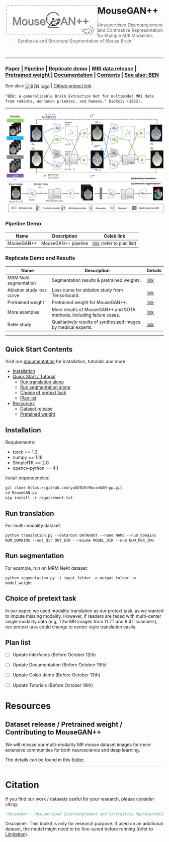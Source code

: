 <div>
<img src="fig/logo.png" align="left" style="margin: 10 10 10 10;" height="100px">
	<h1> MouseGAN++ </h1>
<blockquote> Unsupervised Disentanglement and Contrastive Representation for Multiple MRI Modalities Synthesis and Structural Segmentation of Mouse Brain
</blockquote>
</div>
<br />

<hr />


### [Paper](#citation) | [Pipeline](#pipeline-demo)  | [Replicate demo](#replicate-demo-and-results) | [MRI data release](/demo) | [Pretrained weight](/demo) | [Documentation](todo)  | [Contents](#Quick-Start-Contents) | [See also: BEN](https://github.com/yu02019/BEN)

See also:
<img src="https://github.com/yu02019/BEN/blob/main/fig/logo.png" width = "100" height = "72" alt="BEN logo" align=center /> | [Github project link](https://github.com/yu02019/BEN)

```
"BEN: a generalizable Brain Extraction Net for multimodal MRI data from rodents, nonhuman primates, and humans." bioRxiv (2022).

```

---

![](fig/MouseGAN-pp-workflow.png)



[//]: # (## Overview)

[//]: # (🚀 Quick start to use BEN or replicate our experiments in 5 minutes!)

### Pipeline Demo

[//]: # (todo ! on Colab?)

| Name       | Description         | Colab link                              |
|------------|---------------------|-----------------------------------------|
| MouseGAN++ | MouseGAN++ pipeline | [link](#plan-list) (refer to plan list) |


### Replicate Demo and Results
 

| Name                      | Description                                                           | Details        |
|---------------------------|-----------------------------------------------------------------------|----------------|
| MRM NeAt segmentation     | Segmentation results & pretrained weights.                            | [link](./demo) |
| Ablation study loss curve | Loss curve for ablation study from Tensorboard.                       | [link](./demo) |
| Pretrained weight         | Pretrained weight for MouseGAN++.                                     | [link](./demo) |
| More examples             | More results of MouseGAN++ and SOTA methods, including failure cases. | [link](./demo) |
| Rater study               | Qualitatively results of synthesized images by medical experts.       | [link](./demo) |

 


---
## Quick Start Contents

Visit our [documentation](todo) for installation, tutorials and more.

* [Installation](#installation)
* [Quick Start / Tutorial](#quick-start)
    + [Run translation alone](#run-translation)
    + [Run segmentation alone](#run-segmentation)  
    + [Choice of pretext task](#choice-of-pretext-task)
    + [Plan list](#plan-list)
* [Resources](#resources)
  * [Dataset release](/dataset_release)
  * [Pretained weight](/dataset_release)



## Installation

[//]: # (An Nvidia GPU is needed for faster inference &#40;less than 1 sec/scan on 1080ti gpu&#41;.)

Requirements:

* torch == 1.3
* numpy == 1.16
* SimpleITK == 2.0
* opencv-python == 4.1

[//]: # (* scikit-image == 0.16.2)


Install dependencies:

```shell
git clone https://github.com/yu02019/MouseGAN-pp.git
cd MouseGAN-pp
pip install -r requirement.txt
```



## Run translation
For multi-modality dataset:

```shell
python translation.py --dataroot DATAROOT --name NAME --num_domains NUM_DOMAINS --out_dir OUT_DIR --resume MODEL_DIR --num NUM_PER_IMG
```


## Run segmentation
For example, run on MRM NeAt dataset:

[//]: # (todo)
```shell
python segmentation.py -i input_folder -o output_folder -w model_weight 
```

## Choice of pretext task

In our paper, we used modality translation as our pretext task, as we wanted to impute missing modality. However, if readers are faced with multi-center single modality data (e.g, T2w MR images from 11.7T and 9.4T scanners), our pretext task could change to center-style translation easily.

## Plan list


- [ ] Update interfaces (Before October 12th)
- [ ] Update Documentation (Before October 18th)
- [ ] Update Colab demo (Before October 13th)
- [ ] Update Tutorials (Before October 16th)



# Resources


## Dataset release / Pretrained weight / Contributing to MouseGAN++

We will release our multi-modality MR mouse dataset images for more extensive communities for both neuroscience and deep learning.

The details can be found in this [folder](/dataset_release).



---



# Citation
If you find our work / datasets useful for your research, please consider citing:

```bibtex
"MouseGAN++: Unsupervised Disentanglement and Contrastive Representation for Multiple MRI Modalities Synthesis and Structural Segmentation of Mouse Brain." Under review (2022)
```


[//]: # (Acknowledgements: TODO)

Disclaimer: This toolkit is only for research purpose. If used on an additional dataset, the model might need to be fine-tuned before running (refer to [Limitation](/demo/README.md/#Limitation)).

